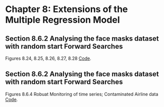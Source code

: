 # Chapter 8: Extensions of the Multiple Regression Model

## Section 8.6.2 Analysing the face masks dataset with random start Forward Searches

Figures 8.24, 8.25, 8.26, 8.27, 8.28
 [Code](https://github.com/UniprJRC/FigMonitoringBook/blob/main/cap8/facemasks_analysis.m).


## Section 8.6.2 Analysing the face masks dataset with random start Forward Searches

Figures 8.6.4 Robuat Monitoring of time series; Contaminated Airline data 
 [Code](https://github.com/UniprJRC/FigMonitoringBook/blob/main/cap8/timesieries_analysis.m).



